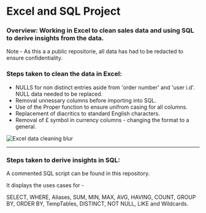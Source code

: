 # Excel and SQL Project
### Overview: Working in Excel to clean sales data and using SQL to derive insights from the data. 
Note - As this a a public repositorie, all data has had to be redacted to ensure confidentiality. 

### Steps taken to clean the data in Excel:
* NULLS for non distinct entries aside from 'order number' and 'user i.d'. NULL data needed to be replaced.
* Removal unnessary columns before importing into SQL.
* Use of the Proper function to ensure unifrom casing for all columns.
* Replacement of diacritics to standard English characters.
* Removal of £ symbol in currency columns - changing the format to a general.

![Excel data cleaning blur](https://user-images.githubusercontent.com/99413257/158142532-2c4e3b0a-33b1-43ce-9bd1-fcafd699dab1.jpg)

----

### Steps taken to derive insights in SQL:
A commented SQL script can be found in this repository.

It displays the uses cases for -

SELECT, WHERE, Aliases, SUM, MIN, MAX, AVG, HAVING, COUNT, GROUP BY, ORDER BY, TempTables, DISTINCT, NOT NULL, LIKE and Wildcards.  
